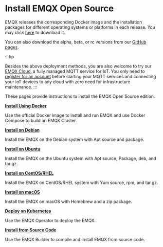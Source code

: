 # Install EMQX Open Source

EMQX releases the corresponding Docker image and the installation packages for different operating systems or platforms in each release. You may click [here](https://www.emqx.com/en/try?product=broker) to download it.

You can also download the alpha, beta, or rc versions from our [GitHub pages](https://github.com/emqx/emqx/releases).

:::tip

Besides the above deployment methods, you are also welcome to try our [EMQX Cloud](https://www.emqx.com/en/cloud), a fully managed MQTT service for IoT. You only need to [register for an account](https://www.emqx.com/en/signup?continue=https://www.emqx.com/en/cloud) before starting your MQTT services and connecting your IoT devices to any cloud with zero need for infrastructure maintenance.
:::

These pages provide instructions to install the EMQX Open Source edition.

**[Install Using Docker](./install-docker-ce.md)**

Use the official Docker image to install and run EMQX and use Docker Compose to build an EMQX Cluster.

**[Install on Debian](./install-debian-ce.md)**

Install the EMQX on the Debian system with Apt source and package.

**[Install on Ubuntu](./install-ubuntu-ce.md)**

Install the EMQX on the Ubuntu system with Apt source, Package, deb, and tar.gz.

**[Install on CentOS/RHEL](./install-rhel-ce.md)**

Install the EMQX on CentOS/RHEL system with Yum source, rpm, and tar.gz.

**[Install on macOS](./install-macOS-ce.md)**

Install the EMQX on macOS with Homebrew and a zip package.

**[Deploy on Kubernetes](https://docs.emqx.com/en/emqx-operator/latest/getting-started/getting-started.html)**

Use the EMQX Operator to deploy the EMQX.

**[Install from Source Code](./install-source.md)**

Use the EMQX Builder to compile and install EMQX from source code.
